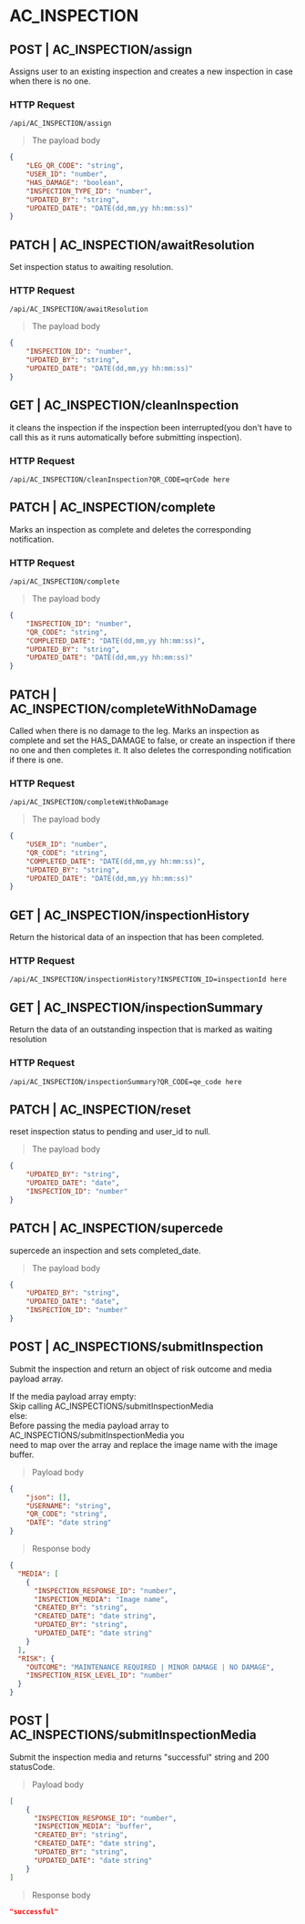 # AC_INSPECTION

## POST | AC_INSPECTION/assign
Assigns user to an existing inspection and creates a new inspection in case when there is no one.

### HTTP Request

`/api/AC_INSPECTION/assign`

> The payload body

```json
{
    "LEG_QR_CODE": "string",
    "USER_ID": "number",
    "HAS_DAMAGE": "boolean",
    "INSPECTION_TYPE_ID": "number",
    "UPDATED_BY": "string",
    "UPDATED_DATE": "DATE(dd,mm,yy hh:mm:ss)"
}
```  

## PATCH | AC_INSPECTION/awaitResolution
Set inspection status to awaiting resolution.  

### HTTP Request

`/api/AC_INSPECTION/awaitResolution`

> The payload body

```json
{
    "INSPECTION_ID": "number",
    "UPDATED_BY": "string",
    "UPDATED_DATE": "DATE(dd,mm,yy hh:mm:ss)"
}
```  
## GET | AC_INSPECTION/cleanInspection
it cleans the inspection if the inspection been interrupted(you don't have to call this as it runs automatically before submitting inspection).  

### HTTP Request

`/api/AC_INSPECTION/cleanInspection?QR_CODE=qrCode here`

## PATCH | AC_INSPECTION/complete
Marks an inspection as complete and deletes the corresponding notification.

### HTTP Request

`/api/AC_INSPECTION/complete`

> The payload body

```json
{
    "INSPECTION_ID": "number",
    "QR_CODE": "string",
    "COMPLETED_DATE": "DATE(dd,mm,yy hh:mm:ss)",
    "UPDATED_BY": "string",
    "UPDATED_DATE": "DATE(dd,mm,yy hh:mm:ss)"
}
```  
## PATCH | AC_INSPECTION/completeWithNoDamage
Called when there is no damage to the leg.
Marks an inspection as complete and set the HAS_DAMAGE to false, or create an inspection if there no one and then completes it. 
It also deletes the corresponding notification if there is one.

### HTTP Request

`/api/AC_INSPECTION/completeWithNoDamage`

> The payload body

```json
{
    "USER_ID": "number",
    "QR_CODE": "string",
    "COMPLETED_DATE": "DATE(dd,mm,yy hh:mm:ss)",
    "UPDATED_BY": "string",
    "UPDATED_DATE": "DATE(dd,mm,yy hh:mm:ss)"
}
```  
## GET | AC_INSPECTION/inspectionHistory
Return the historical data of an inspection that has been completed. 
### HTTP Request

`/api/AC_INSPECTION/inspectionHistory?INSPECTION_ID=inspectionId here`


## GET | AC_INSPECTION/inspectionSummary
Return the data of an outstanding inspection that is marked as waiting resolution
### HTTP Request

`/api/AC_INSPECTION/inspectionSummary?QR_CODE=qe_code here`
## PATCH | AC_INSPECTION/reset
reset inspection status to pending and user_id to null.

> The payload body

```json
{
    "UPDATED_BY": "string",
    "UPDATED_DATE": "date",
    "INSPECTION_ID": "number"
}
``` 

## PATCH | AC_INSPECTION/supercede
supercede an inspection and sets completed_date.

> The payload body  

```json
{
    "UPDATED_BY": "string",
    "UPDATED_DATE": "date",
    "INSPECTION_ID": "number"
}
```

## POST | AC_INSPECTIONS/submitInspection
Submit the inspection and return an object of risk outcome and media payload array.

If the media payload array empty:   
    Skip calling AC_INSPECTIONS/submitInspectionMedia   
else:    
    Before passing the media payload array to AC_INSPECTIONS/submitInspectionMedia you   
    need to map over the array and replace the image name with the image buffer.

> Payload body  

```json
{
    "json": [],
    "USERNAME": "string",
    "QR_CODE": "string",
    "DATE": "date string"
}
```

> Response body  

```json
{
  "MEDIA": [
    {
      "INSPECTION_RESPONSE_ID": "number",
      "INSPECTION_MEDIA": "Image name",
      "CREATED_BY": "string",
      "CREATED_DATE": "date string",
      "UPDATED_BY": "string",
      "UPDATED_DATE": "date string"
    }
  ],
  "RISK": {
    "OUTCOME": "MAINTENANCE REQUIRED | MINOR DAMAGE | NO DAMAGE",
    "INSPECTION_RISK_LEVEL_ID": "number"
  }
}
```

## POST | AC_INSPECTIONS/submitInspectionMedia
Submit the inspection media and returns "successful" string and 200 statusCode.

> Payload body  

```json
[
    {
      "INSPECTION_RESPONSE_ID": "number",
      "INSPECTION_MEDIA": "buffer",
      "CREATED_BY": "string",
      "CREATED_DATE": "date string",
      "UPDATED_BY": "string",
      "UPDATED_DATE": "date string"
    }
]
```

> Response body  
```json
"successful"
```